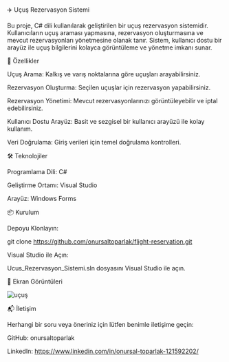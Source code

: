 ✈️ Uçuş Rezervasyon Sistemi

Bu proje, C# dili kullanılarak geliştirilen bir uçuş rezervasyon sistemidir. Kullanıcıların uçuş araması yapmasına, rezervasyon oluşturmasına ve mevcut rezervasyonları yönetmesine olanak tanır. Sistem, kullanıcı dostu bir arayüz ile uçuş bilgilerini kolayca görüntüleme ve yönetme imkanı sunar.

🚀 Özellikler

Uçuş Arama: Kalkış ve varış noktalarına göre uçuşları arayabilirsiniz.

Rezervasyon Oluşturma: Seçilen uçuşlar için rezervasyon yapabilirsiniz.

Rezervasyon Yönetimi: Mevcut rezervasyonlarınızı görüntüleyebilir ve iptal edebilirsiniz.

Kullanıcı Dostu Arayüz: Basit ve sezgisel bir kullanıcı arayüzü ile kolay kullanım.

Veri Doğrulama: Giriş verileri için temel doğrulama kontrolleri.

🛠️ Teknolojiler

Programlama Dili: C#

Geliştirme Ortamı: Visual Studio

Arayüz: Windows Forms

📦 Kurulum

Depoyu Klonlayın:

git clone https://github.com/onursaltoparlak/flight-reservation.git

Visual Studio ile Açın:

Ucus_Rezervasyon_Sistemi.sln dosyasını Visual Studio ile açın.


📸 Ekran Görüntüleri

![uçuş](https://github.com/user-attachments/assets/fafe1269-c6ea-4f2d-bb6f-8288869a5f64)


📬 İletişim

Herhangi bir soru veya öneriniz için lütfen benimle iletişime geçin:

GitHub: onursaltoparlak

LinkedIn: https://www.linkedin.com/in/onursal-toparlak-121592202/
